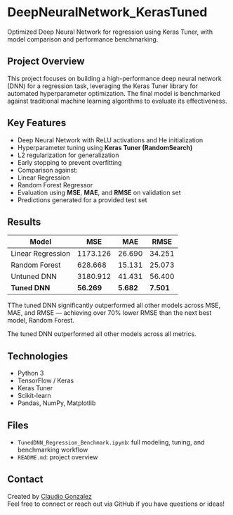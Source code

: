 # DeepNeuralNetwork_KerasTuned

Optimized Deep Neural Network for regression using Keras Tuner, with model comparison and performance benchmarking.

## Project Overview

This project focuses on building a high-performance deep neural network (DNN) for a regression task, leveraging the Keras Tuner library for automated hyperparameter optimization. The final model is benchmarked against traditional machine learning algorithms to evaluate its effectiveness.

## Key Features

-  Deep Neural Network with ReLU activations and He initialization  
-  Hyperparameter tuning using **Keras Tuner (RandomSearch)**  
-  L2 regularization for generalization  
-  Early stopping to prevent overfitting  
-  Comparison against:
  - Linear Regression  
  - Random Forest Regressor  
-  Evaluation using **MSE**, **MAE**, and **RMSE** on validation set  
-  Predictions generated for a provided test set  

## Results

| Model              | MSE        | MAE       | RMSE     |
|-------------------|------------|-----------|----------|
| Linear Regression | 1173.126   | 26.690    | 34.251   |
| Random Forest     | 628.668    | 15.131    | 25.073   |
| Untuned DNN       | 3180.912   | 41.431    | 56.400   |
| **Tuned DNN**     | **56.269** | **5.682** | **7.501** |

 TThe tuned DNN significantly outperformed all other models across MSE, MAE, and RMSE — achieving over 70% lower RMSE than the next best model, Random Forest.

 The tuned DNN outperformed all other models across all metrics.

## Technologies

- Python 3
- TensorFlow / Keras
- Keras Tuner
- Scikit-learn
- Pandas, NumPy, Matplotlib

## Files

- `TunedDNN_Regression_Benchmark.ipynb`: full modeling, tuning, and benchmarking workflow
- `README.md`: project overview

## Contact

Created by [Claudio Gonzalez](https://github.com/claudiogzgz)  
Feel free to connect or reach out via GitHub if you have questions or ideas!

